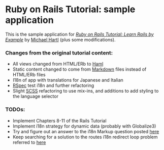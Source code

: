 # Ruby on Rails Tutorial: sample application

This is the sample application for
[*Ruby on Rails Tutorial: Learn Rails by Example*](http://railstutorial.org/)
by [Michael Hartl](http://michaelhartl.com) (plus some modifications).

### Changes from the original tutorial content:
- All views changed from HTML/ERb to [Haml](http://haml-lang.com/)
- Static content changed to come from [Markdown](http://daringfireball.net/projects/markdown/) files instead of HTML/ERb files
- I18n of app with translations for Japanese and Italian
- [RSpec](http://rspec.info/) test i18n and further refactoring
- Slight [SCSS](http://sass-lang.com/) refactoring to use mix-ins, and additions to add styling to the language selector

### **TODO**s:
- Implement Chapters 8-11 of the Rails Tutorial
- Implement i18n strategy for dynamic data (probably with Globalize3)
- Try and figure out an answer to the i18n Markup question posted [here](http://stackoverflow.com/questions/10233686/i18n-markdown-files-in-rails-3-views)
- Keep searching for a solution to the routes i18n redirect loop problem referred to [here](http://railscasts.com/episodes/138-i18n-revised?view=comments)